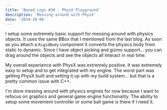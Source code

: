 ```yaml
---
title: 'Based Logs #20 - PhysX Playground'
description: 'Messing around with PhysX'
date: '2024-10-06'
---
```


I setup some extremely basic support for messing around with physics objects. It uses the same BBox that I mentioned from the last blog. As soon as you attach a `RigidBody` component it converts the physics body from static to dynamic. Since I have object picking and gizmo support... you can drag around the objects and see the objects all interact in real time.

My overall experience with PhysX was extremely positive. It was extremely easy to setup and to get integrated with my engine. The worst part was getting PhysX built and setting it up with my build system... but that is a pretty common issue with C++.

I'm done messing around with physics engines for now because I want to refocus on graphics and general game engine functionality. The ability to setup some movement controller or some ball game is there if I need it.

<Youtube id="lY5LsbUydl4" />

<Spotify src="track/2gGHan1D8nlvv27lQU2GjL?si=79fd02b1661247dc" />

